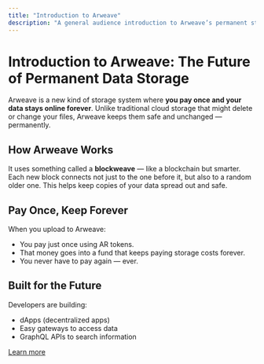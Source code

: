 ```yaml
---
title: "Introduction to Arweave"
description: "A general audience introduction to Arweave’s permanent storage model."
---
```


# Introduction to Arweave: The Future of Permanent Data Storage

Arweave is a new kind of storage system where **you pay once and your data stays online forever**. Unlike traditional cloud storage that might delete or change your files, Arweave keeps them safe and unchanged — permanently.

## How Arweave Works

It uses something called a **blockweave** — like a blockchain but smarter. Each new block connects not just to the one before it, but also to a random older one. This helps keep copies of your data spread out and safe.

## Pay Once, Keep Forever

When you upload to Arweave:

- You pay just once using AR tokens.
- That money goes into a fund that keeps paying storage costs forever.
- You never have to pay again — ever.

## Built for the Future

Developers are building:

- dApps (decentralized apps)
- Easy gateways to access data
- GraphQL APIs to search information

[Learn more](https://arweave.org/)
